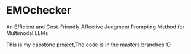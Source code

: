 # EMOchecker
An Efficient and Cost-Friendly Affective Judgment Prompting Method for Multimodal LLMs

This is my capstone project,The code is in the masters branches :D

